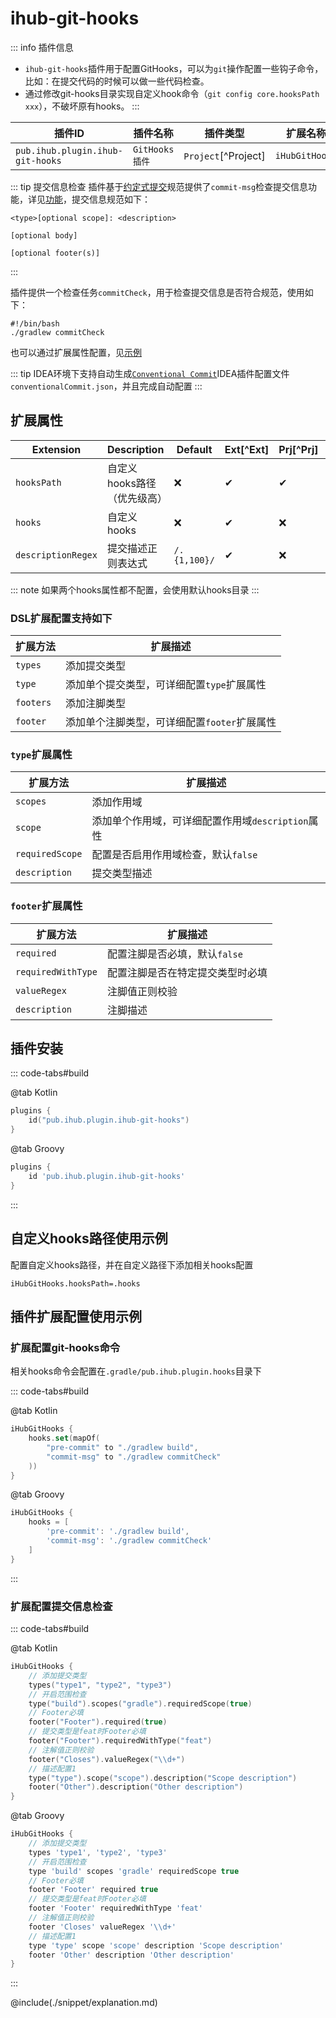 # ihub-git-hooks

::: info 插件信息
- `ihub-git-hooks`插件用于配置GitHooks，可以为`git`操作配置一些钩子命令，比如：在提交代码的时候可以做一些代码检查。
- 通过修改git-hooks目录实现自定义hook命令（`git config core.hooksPath xxx`），不破坏原有hooks。
:::

| 插件ID | 插件名称 | 插件类型 | 扩展名称 |
|-------|---------|--------|---------|
| `pub.ihub.plugin.ihub-git-hooks` | `GitHooks插件` | `Project`[^Project] | `iHubGitHooks` |

::: tip 提交信息检查
插件基于[约定式提交](https://www.conventionalcommits.org/)规范提供了`commit-msg`检查提交信息功能，详见[功能](https://github.com/ihub-pub/plugins/issues/247)，提交信息规范如下：
```text
<type>[optional scope]: <description>

[optional body]

[optional footer(s)]
``` 
:::

插件提供一个检查任务`commitCheck`，用于检查提交信息是否符合规范，使用如下：

```shell
#!/bin/bash
./gradlew commitCheck
```

也可以通过扩展属性配置，见[示例](#扩展配置git-hooks命令)

::: tip
IDEA环境下支持自动生成[`Conventional Commit`](https://plugins.jetbrains.com/plugin/13389-conventional-commit)IDEA插件配置文件`conventionalCommit.json`，并且完成自动配置
:::

## 扩展属性

| Extension | Description      | Default | Ext[^Ext] | Prj[^Prj] | Sys[^Sys] | Env[^Env] |
| --------- |------------------| ----- | --- | ------- | ------ | --- |
| `hooksPath` | 自定义hooks路径（优先级高） | ❌ | ✔ | ✔ | ✔ | ❌ |
| `hooks` | 自定义hooks         | ❌ | ✔ | ❌ | ❌ | ❌ |
| `descriptionRegex` | 提交描述正则表达式         | `/.{1,100}/` | ✔ | ❌ | ❌ | ❌ |

::: note
如果两个hooks属性都不配置，会使用默认hooks目录
:::

### DSL扩展配置支持如下

| 扩展方法 | 扩展描述                     |
| --------- |--------------------------|
| `types` | 添加提交类型                   |
| `type` | 添加单个提交类型，可详细配置`type`扩展属性 |
| `footers` | 添加注脚类型                   |
| `footer` | 添加单个注脚类型，可详细配置`footer`扩展属性 |

### `type`扩展属性

| 扩展方法 | 扩展描述   |
| --------- |--------|
| `scopes` | 添加作用域  |
| `scope` | 添加单个作用域，可详细配置作用域`description`属性 |
| `requiredScope` | 配置是否启用作用域检查，默认`false` |
| `description` | 提交类型描述 |

### `footer`扩展属性

| 扩展方法 | 扩展描述 |
| --------- |------|
| `required` | 配置注脚是否必填，默认`false` |
| `requiredWithType` | 配置注脚是否在特定提交类型时必填 |
| `valueRegex` | 注脚值正则校验 |
| `description` | 注脚描述 |

## 插件安装

::: code-tabs#build

@tab Kotlin

```kotlin
plugins {
    id("pub.ihub.plugin.ihub-git-hooks")
}
```

@tab Groovy

```groovy
plugins {
    id 'pub.ihub.plugin.ihub-git-hooks'
}
```

:::

## 自定义hooks路径使用示例

配置自定义hooks路径，并在自定义路径下添加相关hooks配置

```properties
iHubGitHooks.hooksPath=.hooks
```

## 插件扩展配置使用示例

### 扩展配置git-hooks命令

相关hooks命令会配置在`.gradle/pub.ihub.plugin.hooks`目录下

::: code-tabs#build

@tab Kotlin

```kotlin
iHubGitHooks {
    hooks.set(mapOf(
        "pre-commit" to "./gradlew build",
        "commit-msg" to "./gradlew commitCheck"
    ))
}
```

@tab Groovy

```groovy
iHubGitHooks {
    hooks = [
        'pre-commit': './gradlew build',
        'commit-msg': './gradlew commitCheck'
    ]
}
```

:::

### 扩展配置提交信息检查

::: code-tabs#build

@tab Kotlin

```kotlin
iHubGitHooks {
    // 添加提交类型
    types("type1", "type2", "type3")
    // 开启范围检查
    type("build").scopes("gradle").requiredScope(true)
    // Footer必填
    footer("Footer").required(true)
    // 提交类型是feat时Footer必填
    footer("Footer").requiredWithType("feat")
    // 注解值正则校验
    footer("Closes").valueRegex("\\d+")
    // 描述配置1
    type("type").scope("scope").description("Scope description")
    footer("Other").description("Other description")
}
```

@tab Groovy

```groovy
iHubGitHooks {
    // 添加提交类型
    types 'type1', 'type2', 'type3'
    // 开启范围检查
    type 'build' scopes 'gradle' requiredScope true
    // Footer必填
    footer 'Footer' required true
    // 提交类型是feat时Footer必填
    footer 'Footer' requiredWithType 'feat'
    // 注解值正则校验
    footer 'Closes' valueRegex '\\d+'
    // 描述配置1
    type 'type' scope 'scope' description 'Scope description'
    footer 'Other' description 'Other description'
}
```

:::

@include(./snippet/explanation.md)
